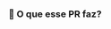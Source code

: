 ### 🔨 O que esse PR faz?

<!--
Remova esse comentário e descreva aqui qual o objetivo desse PR.
Inclua, se fizer sentido, imagens/videos que demonstre a mudança.
-->
